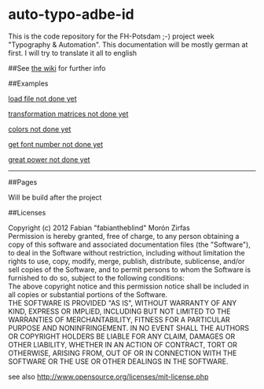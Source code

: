 auto-typo-adbe-id
=================

This is the code repository for the FH-Potsdam ;-⟩ project week "Typography & Automation". This documentation will be mostly german at first. I will try to translate it all to english  

##See [the wiki](https://github.com/fabiantheblind/auto-typo-adbe-id/wiki) for further info  

##Examples  

[load file not done yet](https://github.com/fabiantheblind/auto-typo-adbe-id/blob/master/this_example_does_not_exist.md)  
  
[transformation matrices not done yet](https://github.com/fabiantheblind/auto-typo-adbe-id/blob/master/this_example_does_not_exist.md)  
  
[colors not done yet](https://github.com/fabiantheblind/auto-typo-adbe-id/blob/master/this_example_does_not_exist.md)  
  
[get font number not done yet](https://github.com/fabiantheblind/auto-typo-adbe-id/blob/master/this_example_does_not_exist.md)  
  
[great power not done yet](https://github.com/fabiantheblind/auto-typo-adbe-id/blob/master/this_example_does_not_exist.md)  
  

-----------------------  

##Pages  

Will be build after the project  

##Licenses  

Copyright (c)  2012 Fabian "fabiantheblind" Morón Zirfas  
Permission is hereby granted, free of charge, to any person obtaining a copy of this software and associated documentation files (the "Software"), to deal in the Software  without restriction, including without limitation the rights to use, copy, modify, merge, publish, distribute, sublicense, and/or sell copies of the Software, and to  permit persons to whom the Software is furnished to do so, subject to the following conditions:  
The above copyright notice and this permission notice shall be included in all copies or substantial portions of the Software.  
THE SOFTWARE IS PROVIDED "AS IS", WITHOUT WARRANTY OF ANY KIND, EXPRESS OR IMPLIED, INCLUDING BUT NOT LIMITED TO THE WARRANTIES OF MERCHANTABILITY, FITNESS FOR A  PARTICULAR PURPOSE AND NONINFRINGEMENT. IN NO EVENT SHALL THE AUTHORS OR COPYRIGHT HOLDERS BE LIABLE FOR ANY CLAIM, DAMAGES OR OTHER LIABILITY, WHETHER IN AN ACTION OF  CONTRACT, TORT OR OTHERWISE, ARISING FROM, OUT OF OR IN CONNECTION WITH THE SOFTWARE OR THE USE OR OTHER DEALINGS IN THE SOFTWARE.  

see also http://www.opensource.org/licenses/mit-license.php



